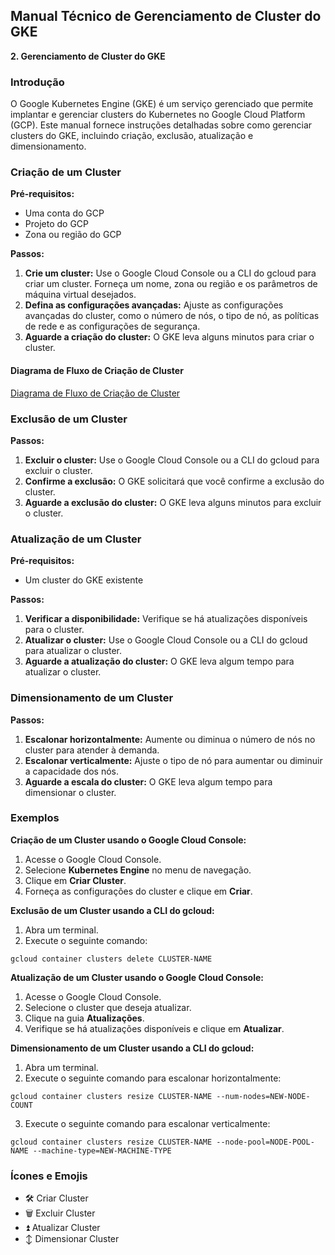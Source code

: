 ## Manual Técnico de Gerenciamento de Cluster do GKE

**2. Gerenciamento de Cluster do GKE**

### Introdução

O Google Kubernetes Engine (GKE) é um serviço gerenciado que permite implantar e gerenciar clusters do Kubernetes no Google Cloud Platform (GCP). Este manual fornece instruções detalhadas sobre como gerenciar clusters do GKE, incluindo criação, exclusão, atualização e dimensionamento.

### Criação de um Cluster

**Pré-requisitos:**

* Uma conta do GCP
* Projeto do GCP
* Zona ou região do GCP

**Passos:**

1. **Crie um cluster:** Use o Google Cloud Console ou a CLI do gcloud para criar um cluster. Forneça um nome, zona ou região e os parâmetros de máquina virtual desejados.
2. **Defina as configurações avançadas:** Ajuste as configurações avançadas do cluster, como o número de nós, o tipo de nó, as políticas de rede e as configurações de segurança.
3. **Aguarde a criação do cluster:** O GKE leva alguns minutos para criar o cluster.

#### Diagrama de Fluxo de Criação de Cluster

[Diagrama de Fluxo de Criação de Cluster](diagrama-criacao-cluster.png)

### Exclusão de um Cluster

**Passos:**

1. **Excluir o cluster:** Use o Google Cloud Console ou a CLI do gcloud para excluir o cluster.
2. **Confirme a exclusão:** O GKE solicitará que você confirme a exclusão do cluster.
3. **Aguarde a exclusão do cluster:** O GKE leva alguns minutos para excluir o cluster.

### Atualização de um Cluster

**Pré-requisitos:**

* Um cluster do GKE existente

**Passos:**

1. **Verificar a disponibilidade:** Verifique se há atualizações disponíveis para o cluster.
2. **Atualizar o cluster:** Use o Google Cloud Console ou a CLI do gcloud para atualizar o cluster.
3. **Aguarde a atualização do cluster:** O GKE leva algum tempo para atualizar o cluster.

### Dimensionamento de um Cluster

**Passos:**

1. **Escalonar horizontalmente:** Aumente ou diminua o número de nós no cluster para atender à demanda.
2. **Escalonar verticalmente:** Ajuste o tipo de nó para aumentar ou diminuir a capacidade dos nós.
3. **Aguarde a escala do cluster:** O GKE leva algum tempo para dimensionar o cluster.

### Exemplos

**Criação de um Cluster usando o Google Cloud Console:**

1. Acesse o Google Cloud Console.
2. Selecione **Kubernetes Engine** no menu de navegação.
3. Clique em **Criar Cluster**.
4. Forneça as configurações do cluster e clique em **Criar**.

**Exclusão de um Cluster usando a CLI do gcloud:**

1. Abra um terminal.
2. Execute o seguinte comando:
```
gcloud container clusters delete CLUSTER-NAME
```

**Atualização de um Cluster usando o Google Cloud Console:**

1. Acesse o Google Cloud Console.
2. Selecione o cluster que deseja atualizar.
3. Clique na guia **Atualizações**.
4. Verifique se há atualizações disponíveis e clique em **Atualizar**.

**Dimensionamento de um Cluster usando a CLI do gcloud:**

1. Abra um terminal.
2. Execute o seguinte comando para escalonar horizontalmente:
```
gcloud container clusters resize CLUSTER-NAME --num-nodes=NEW-NODE-COUNT
```
3. Execute o seguinte comando para escalonar verticalmente:
```
gcloud container clusters resize CLUSTER-NAME --node-pool=NODE-POOL-NAME --machine-type=NEW-MACHINE-TYPE
```

### Ícones e Emojis

- 🛠️ Criar Cluster
- 🗑️ Excluir Cluster
- ⏫ Atualizar Cluster
- ↕️ Dimensionar Cluster